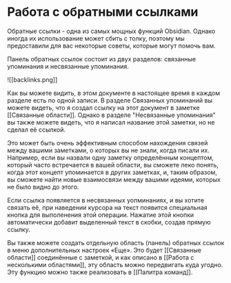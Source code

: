 # Работа с обратными ссылками

Обратные ссылки - одна из самых мощных функций Obsidian. Однако иногда их использование может сбить с толку, поэтому мы предоставили для вас некоторые советы, которые могут помочь вам.

Панель обратных ссылок состоит из двух разделов: связанные упоминания и несвязанные упоминания.

![[backlinks.png]]

Как вы можете видить, в этом документе в настоящее время в каждом разделе есть по одной записи. В разделе Связанных упоминаний вы можете видеть, что я создал ссылку на этот документ в заметке [[Связанные области]]. Однако в разделе "Несвязанные упоминания" вы также можете видеть, что я написал название этой заметки, но не сделал её ссылкой.

Это может быть очень эффективным способом нахождения связей между вашими заметками, о которых вы не знали, когда писали их. Например, если вы назвали одну заметку определённым концептом, который часто встречается в вашей области, вы сможете леко понять, когда этот концепт упоминается в других заметках, и, таким образом, вы сможете найти новые взаимосвязи между вашими идеями, которых не было видно до этого.

Если ссылка появляется в несвязанных уопминаниях, и вы хотите связать её, при наведении курсора на текст появится специальная кнопка для выполенения этой операции. Нажатие этой кнопки автоматически добавит выделенный текст в скобки, создав прямую ссылку.

Вы также можете создать отдельную область (панель) обратных ссылок в меню дополнительных настроек «Еще».  Это  будет [[Связанные области]] соединённые с заметкой, и как описано в [[Работа с несколькими областями]],  эту область можно передвигать куда угодно. Эту функцию можно также реализовать в [[Палитра команд]].
